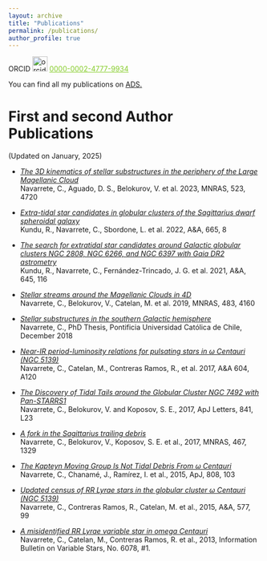 ```yaml
---
layout: archive
title: "Publications"
permalink: /publications/
author_profile: true
---
```

ORCID <img src="https://orcid.org/assets/vectors/orcid.logo.icon.svg" alt="orcid" width="30"/> <a href="https://orcid.org/0000-0002-4777-9934" style="color:#84CC27">0000-0002-4777-9934</a>

You can find all my publications on <u><a href="https://ui.adsabs.harvard.edu/search/filter_author_facet_hier_fq_author=NOT&filter_author_facet_hier_fq_author=(*%3A*%20NOT%20author_facet_hier%3A%221%2FNavarrete%2C%20C%2FNavarrete%2C%20Carolina%22)&filter_author_facet_hier_fq_author=author_facet_hier%3A%221%2FNavarrete%2C%20C%2FNavarrete%2C%20C%C3%A9sar%20O%22&filter_database_fq_database=NOT&filter_database_fq_database=((database%3Aastronomy%20OR%20database%3Aphysics)%20NOT%20database%3A%22earthscience%22)&filter_database_fq_database=database%3A%22physics%22&fq=%7B!type%3Daqp%20v%3D%24fq_database%7D&fq=%7B!type%3Daqp%20v%3D%24fq_author%7D&fq_author=((*%3A*%20NOT%20author_facet_hier%3A%221%2FNavarrete%2C%20C%2FNavarrete%2C%20Carolina%22)%20NOT%20author_facet_hier%3A%221%2FNavarrete%2C%20C%2FNavarrete%2C%20C%C3%A9sar%20O%22)&fq_database=(((database%3Aastronomy%20OR%20database%3Aphysics)%20NOT%20database%3A%22earthscience%22)%20NOT%20database%3A%22physics%22)&q=%20author%3A%22Navarrete%2C%20C%22&sort=date%20desc%2C%20bibcode%20desc&p_=0">ADS</a>.</u>

First and second Author Publications
=========================

(Updated on January, 2025)

* [*The 3D kinematics of stellar substructures in the periphery of the Large Magellanic Cloud*](https://ui.adsabs.harvard.edu/abs/2023MNRAS.523.4720N/abstract)
<br>Navarrete, C., Aguado, D. S., Belokurov, V. et al. 2023, MNRAS, 523, 4720

* [*Extra-tidal star candidates in globular clusters of the Sagittarius dwarf spheroidal galaxy*](https://ui.adsabs.harvard.edu/abs/2022A%26A...665A...8K/abstract)
<br>Kundu, R., Navarrete, C., Sbordone, L. et al. 2022, A&A, 665, 8

* [*The search for extratidal star candidates around Galactic globular clusters NGC 2808, NGC 6266, and NGC 6397 with Gaia DR2 astrometry*](https://ui.adsabs.harvard.edu/abs/2021A%26A...645A.116K/abstract)
<br>Kundu, R., Navarrete, C., Fernández-Trincado, J. G. et al. 2021, A&A, 645, 116

* [*Stellar streams around the Magellanic Clouds in 4D*](https://ui.adsabs.harvard.edu/abs/2019MNRAS.483.4160N/abstract)
<br>Navarrete, C., Belokurov, V., Catelan, M. et al. 2019, MNRAS, 483, 4160

* [*Stellar substructures in the southern Galactic hemisphere*](https://ui.adsabs.harvard.edu/abs/2019PhDT........72N/abstract)
<br>Navarrete, C., PhD Thesis, Pontificia Universidad Católica de Chile, December 2018

* [*Near-IR period-luminosity relations for pulsating stars in ω Centauri (NGC 5139)*](https://ui.adsabs.harvard.edu/abs/2017A%26A...604A.120N/abstract)
<br>Navarrete, C., Catelan, M., Contreras Ramos, R., et al. 2017, A&A 604, A120

* [*The Discovery of Tidal Tails around the Globular Cluster NGC 7492 with Pan-STARRS1*](https://ui.adsabs.harvard.edu/abs/2017ApJ...841L..23N/abstract)
<br>Navarrete, C., Belokurov, V. and Koposov, S. E., 2017, ApJ Letters, 841, L23

* [*A fork in the Sagittarius trailing debris*](https://ui.adsabs.harvard.edu/abs/2017MNRAS.467.1329N/abstract) 
<br>Navarrete, C., Belokurov, V., Koposov, S. E. et al., 2017, MNRAS, 467, 1329

* [*The Kapteyn Moving Group Is Not Tidal Debris From ω Centauri*](https://ui.adsabs.harvard.edu/abs/2015ApJ...808..103N/abstract) 
<br>Navarrete, C., Chanamé, J., Ramírez, I. et al., 2015, ApJ, 808, 103

* [*Updated census of RR Lyrae stars in the globular cluster ω Centauri (NGC 5139)*](https://ui.adsabs.harvard.edu/abs/2015A%26A...577A..99N/abstract)
<br>Navarrete, C., Contreras Ramos, R., Catelan, M. et al., 2015, A&A, 577, 99

* [*A misidentified RR Lyrae variable star in omega Centauri*](https://ui.adsabs.harvard.edu/abs/2013IBVS.6078....1N/abstract)
<br>Navarrete, C., Catelan, M., Contreras Ramos, R. et al., 2013,  Information Bulletin on Variable Stars, No. 6078, #1.
